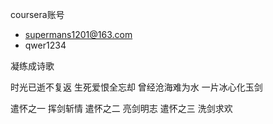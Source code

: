 coursera账号

- 	supermans1201@163.com
- 	qwer1234


凝练成诗歌

时光已逝不复返
生死爱恨全忘却
曾经沧海难为水
一片冰心化玉剑

遣怀之一 挥剑斩情
遣怀之二 亮剑明志
遣怀之三 洗剑求欢